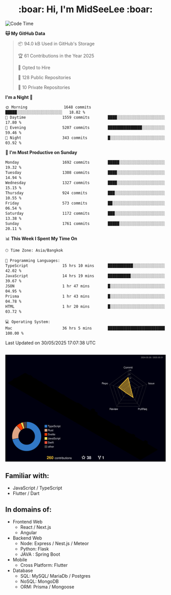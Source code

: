 <h1 align="center"> :boar: Hi, I'm MidSeeLee :boar:</h1>
 
<!--START_SECTION:waka-->
![Code Time](http://img.shields.io/badge/Code%20Time-2%2C957%20hrs%2017%20mins-blue)

**🐱 My GitHub Data** 

> 📦 94.0 kB Used in GitHub's Storage 
 > 
> 🏆 61 Contributions in the Year 2025
 > 
> 💼 Opted to Hire
 > 
> 📜 128 Public Repositories 
 > 
> 🔑 10 Private Repositories 
 > 
**I'm a Night 🦉** 

```text
🌞 Morning                1648 commits        █████░░░░░░░░░░░░░░░░░░░░   18.82 % 
🌆 Daytime                1559 commits        ████░░░░░░░░░░░░░░░░░░░░░   17.80 % 
🌃 Evening                5207 commits        ███████████████░░░░░░░░░░   59.46 % 
🌙 Night                  343 commits         █░░░░░░░░░░░░░░░░░░░░░░░░   03.92 % 
```
📅 **I'm Most Productive on Sunday** 

```text
Monday                   1692 commits        █████░░░░░░░░░░░░░░░░░░░░   19.32 % 
Tuesday                  1308 commits        ████░░░░░░░░░░░░░░░░░░░░░   14.94 % 
Wednesday                1327 commits        ████░░░░░░░░░░░░░░░░░░░░░   15.15 % 
Thursday                 924 commits         ███░░░░░░░░░░░░░░░░░░░░░░   10.55 % 
Friday                   573 commits         ██░░░░░░░░░░░░░░░░░░░░░░░   06.54 % 
Saturday                 1172 commits        ███░░░░░░░░░░░░░░░░░░░░░░   13.38 % 
Sunday                   1761 commits        █████░░░░░░░░░░░░░░░░░░░░   20.11 % 
```


📊 **This Week I Spent My Time On** 

```text
🕑︎ Time Zone: Asia/Bangkok

💬 Programming Languages: 
TypeScript               15 hrs 10 mins      ███████████░░░░░░░░░░░░░░   42.02 % 
JavaScript               14 hrs 19 mins      ██████████░░░░░░░░░░░░░░░   39.67 % 
JSON                     1 hr 47 mins        █░░░░░░░░░░░░░░░░░░░░░░░░   04.95 % 
Prisma                   1 hr 43 mins        █░░░░░░░░░░░░░░░░░░░░░░░░   04.78 % 
HTML                     1 hr 20 mins        █░░░░░░░░░░░░░░░░░░░░░░░░   03.72 % 

💻 Operating System: 
Mac                      36 hrs 5 mins       █████████████████████████   100.00 % 
```


 Last Updated on 30/05/2025 17:07:38 UTC
<!--END_SECTION:waka-->

##

![](./profile-3d-contrib/profile-night-rainbow.svg)

## Familiar with:
- JavaScript / TypeScript
- Flutter / Dart

## In domains of:
- Frontend Web
  - React / Next.js
  - Angular
- Backend Web
  - Node: Express / Nest.js / Meteor
  - Python: Flask
  - JAVA : Spring Boot
- Mobile
  - Cross Platform: Flutter
- Database
  - SQL: MySQL/ MariaDb / Postgres
  - NoSQL: MongoDB
  - ORM: Prisma / Mongoose
